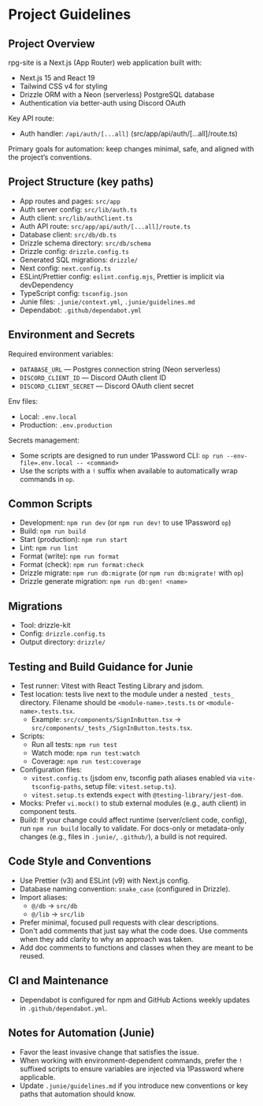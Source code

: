 # Project Guidelines

## Project Overview
rpg-site is a Next.js (App Router) web application built with:
- Next.js 15 and React 19
- Tailwind CSS v4 for styling
- Drizzle ORM with a Neon (serverless) PostgreSQL database
- Authentication via better-auth using Discord OAuth

Key API route:
- Auth handler: `/api/auth/[...all]` (src/app/api/auth/[...all]/route.ts)

Primary goals for automation: keep changes minimal, safe, and aligned with the project’s conventions.

## Project Structure (key paths)
- App routes and pages: `src/app`
- Auth server config: `src/lib/auth.ts`
- Auth client: `src/lib/authClient.ts`
- Auth API route: `src/app/api/auth/[...all]/route.ts`
- Database client: `src/db/db.ts`
- Drizzle schema directory: `src/db/schema`
- Drizzle config: `drizzle.config.ts`
- Generated SQL migrations: `drizzle/`
- Next config: `next.config.ts`
- ESLint/Prettier config: `eslint.config.mjs`, Prettier is implicit via devDependency
- TypeScript config: `tsconfig.json`
- Junie files: `.junie/context.yml`, `.junie/guidelines.md`
- Dependabot: `.github/dependabot.yml`

## Environment and Secrets
Required environment variables:
- `DATABASE_URL` — Postgres connection string (Neon serverless)
- `DISCORD_CLIENT_ID` — Discord OAuth client ID
- `DISCORD_CLIENT_SECRET` — Discord OAuth client secret

Env files:
- Local: `.env.local`
- Production: `.env.production`

Secrets management:
- Some scripts are designed to run under 1Password CLI: `op run --env-file=.env.local -- <command>`
- Use the scripts with a `!` suffix when available to automatically wrap commands in `op`.

## Common Scripts
- Development: `npm run dev` (or `npm run dev!` to use 1Password `op`)
- Build: `npm run build`
- Start (production): `npm run start`
- Lint: `npm run lint`
- Format (write): `npm run format`
- Format (check): `npm run format:check`
- Drizzle migrate: `npm run db:migrate` (or `npm run db:migrate!` with `op`)
- Drizzle generate migration: `npm run db:gen! <name>`

## Migrations
- Tool: drizzle-kit
- Config: `drizzle.config.ts`
- Output directory: `drizzle/`

## Testing and Build Guidance for Junie
- Test runner: Vitest with React Testing Library and jsdom.
- Test location: tests live next to the module under a nested `_tests_` directory. Filename should be `<module-name>.tests.ts` or `<module-name>.tests.tsx`.
  - Example: `src/components/SignInButton.tsx` → `src/components/_tests_/SignInButton.tests.tsx`.
- Scripts:
  - Run all tests: `npm run test`
  - Watch mode: `npm run test:watch`
  - Coverage: `npm run test:coverage`
- Configuration files:
  - `vitest.config.ts` (jsdom env, tsconfig path aliases enabled via `vite-tsconfig-paths`, setup file: `vitest.setup.ts`).
  - `vitest.setup.ts` extends `expect` with `@testing-library/jest-dom`.
- Mocks: Prefer `vi.mock()` to stub external modules (e.g., auth client) in component tests.
- Build: If your change could affect runtime (server/client code, config), run `npm run build` locally to validate. For docs-only or metadata-only changes (e.g., files in `.junie/`, `.github/`), a build is not required.

## Code Style and Conventions
- Use Prettier (v3) and ESLint (v9) with Next.js config.
- Database naming convention: `snake_case` (configured in Drizzle).
- Import aliases:
  - `@/db` -> `src/db`
  - `@/lib` -> `src/lib`
- Prefer minimal, focused pull requests with clear descriptions.
- Don't add comments that just say what the code does. Use comments when they add clarity to why an approach was taken.
- Add doc comments to functions and classes when they are meant to be reused.

## CI and Maintenance
- Dependabot is configured for npm and GitHub Actions weekly updates in `.github/dependabot.yml`.

## Notes for Automation (Junie)
- Favor the least invasive change that satisfies the issue.
- When working with environment-dependent commands, prefer the `!` suffixed scripts to ensure variables are injected via 1Password where applicable.
- Update `.junie/guidelines.md` if you introduce new conventions or key paths that automation should know.

